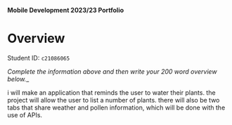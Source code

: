**Mobile Development 2023/23 Portfolio**
# Overview

Student ID: `c21086065`

_Complete the information above and then write your 200 word overview below.__

i will make an application that reminds the user to water their plants.
the project will allow the user to list a number of plants.
there will also be two tabs that share weather and pollen information, which will
be done with the use of APIs.
